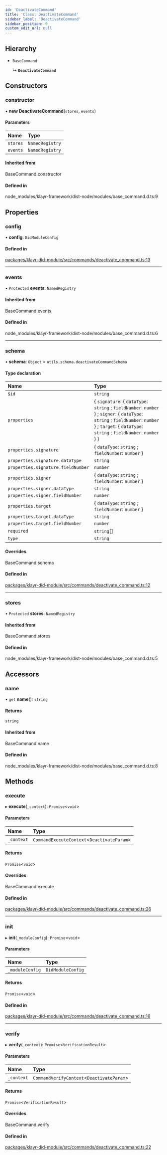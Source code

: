 ```yaml
---
id: 'DeactivateCommand'
title: 'Class: DeactivateCommand'
sidebar_label: 'DeactivateCommand'
sidebar_position: 0
custom_edit_url: null
---
```


## Hierarchy

- `BaseCommand`

  ↳ **`DeactivateCommand`**

## Constructors

### constructor

• **new DeactivateCommand**(`stores`, `events`)

#### Parameters

| Name     | Type            |
| :------- | :-------------- |
| `stores` | `NamedRegistry` |
| `events` | `NamedRegistry` |

#### Inherited from

BaseCommand.constructor

#### Defined in

node_modules/klayr-framework/dist-node/modules/base_command.d.ts:9

## Properties

### config

• **config**: `DidModuleConfig`

#### Defined in

[packages/klayr-did-module/src/commands/deactivate_command.ts:13](https://github.com/aldhosutra/klayr-did/blob/8db4b95/packages/klayr-did-module/src/commands/deactivate_command.ts#L13)

---

### events

• `Protected` **events**: `NamedRegistry`

#### Inherited from

BaseCommand.events

#### Defined in

node_modules/klayr-framework/dist-node/modules/base_command.d.ts:6

---

### schema

• **schema**: `Object` = `utils.schema.deactivateCommandSchema`

#### Type declaration

| Name                               | Type                                                                                                                                                                                              |
| :--------------------------------- | :------------------------------------------------------------------------------------------------------------------------------------------------------------------------------------------------ |
| `$id`                              | `string`                                                                                                                                                                                          |
| `properties`                       | { `signature`: { `dataType`: `string` ; `fieldNumber`: `number` } ; `signer`: { `dataType`: `string` ; `fieldNumber`: `number` } ; `target`: { `dataType`: `string` ; `fieldNumber`: `number` } } |
| `properties.signature`             | { `dataType`: `string` ; `fieldNumber`: `number` }                                                                                                                                                |
| `properties.signature.dataType`    | `string`                                                                                                                                                                                          |
| `properties.signature.fieldNumber` | `number`                                                                                                                                                                                          |
| `properties.signer`                | { `dataType`: `string` ; `fieldNumber`: `number` }                                                                                                                                                |
| `properties.signer.dataType`       | `string`                                                                                                                                                                                          |
| `properties.signer.fieldNumber`    | `number`                                                                                                                                                                                          |
| `properties.target`                | { `dataType`: `string` ; `fieldNumber`: `number` }                                                                                                                                                |
| `properties.target.dataType`       | `string`                                                                                                                                                                                          |
| `properties.target.fieldNumber`    | `number`                                                                                                                                                                                          |
| `required`                         | `string`[]                                                                                                                                                                                        |
| `type`                             | `string`                                                                                                                                                                                          |

#### Overrides

BaseCommand.schema

#### Defined in

[packages/klayr-did-module/src/commands/deactivate_command.ts:12](https://github.com/aldhosutra/klayr-did/blob/8db4b95/packages/klayr-did-module/src/commands/deactivate_command.ts#L12)

---

### stores

• `Protected` **stores**: `NamedRegistry`

#### Inherited from

BaseCommand.stores

#### Defined in

node_modules/klayr-framework/dist-node/modules/base_command.d.ts:5

## Accessors

### name

• `get` **name**(): `string`

#### Returns

`string`

#### Inherited from

BaseCommand.name

#### Defined in

node_modules/klayr-framework/dist-node/modules/base_command.d.ts:8

## Methods

### execute

▸ **execute**(`_context`): `Promise`<`void`\>

#### Parameters

| Name       | Type                                        |
| :--------- | :------------------------------------------ |
| `_context` | `CommandExecuteContext`<`DeactivateParam`\> |

#### Returns

`Promise`<`void`\>

#### Overrides

BaseCommand.execute

#### Defined in

[packages/klayr-did-module/src/commands/deactivate_command.ts:26](https://github.com/aldhosutra/klayr-did/blob/8db4b95/packages/klayr-did-module/src/commands/deactivate_command.ts#L26)

---

### init

▸ **init**(`_moduleConfig`): `Promise`<`void`\>

#### Parameters

| Name            | Type              |
| :-------------- | :---------------- |
| `_moduleConfig` | `DidModuleConfig` |

#### Returns

`Promise`<`void`\>

#### Defined in

[packages/klayr-did-module/src/commands/deactivate_command.ts:16](https://github.com/aldhosutra/klayr-did/blob/8db4b95/packages/klayr-did-module/src/commands/deactivate_command.ts#L16)

---

### verify

▸ **verify**(`_context`): `Promise`<`VerificationResult`\>

#### Parameters

| Name       | Type                                       |
| :--------- | :----------------------------------------- |
| `_context` | `CommandVerifyContext`<`DeactivateParam`\> |

#### Returns

`Promise`<`VerificationResult`\>

#### Overrides

BaseCommand.verify

#### Defined in

[packages/klayr-did-module/src/commands/deactivate_command.ts:22](https://github.com/aldhosutra/klayr-did/blob/8db4b95/packages/klayr-did-module/src/commands/deactivate_command.ts#L22)
